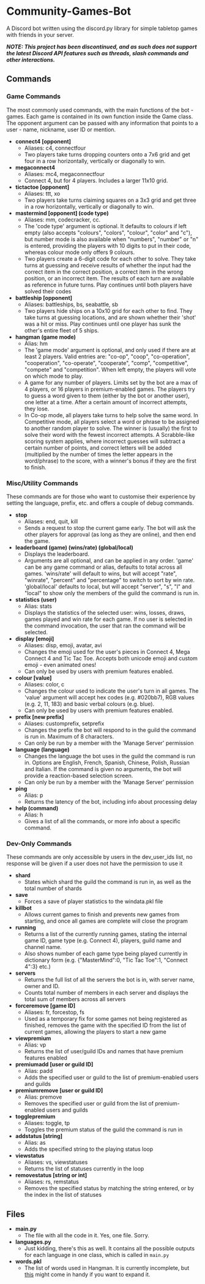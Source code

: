 # Community-Games-Bot
A Discord bot written using the discord.py library for simple tabletop games with friends in your server.

***NOTE: This project has been discontinued, and as such does not support the latest Discord API features such as threads, slash commands and other interactions.***

## Commands
### Game Commands
The most commonly used commands, with the main functions of the bot - games. Each game is contained in its own function inside the Game class.
The opponent argument can be passed with any information that points to a user - name, nickname, user ID or mention.

- **connect4 [opponent]**
  - Aliases: c4, connectfour
  - Two players take turns dropping counters onto a 7x6 grid and get four in a row horizontally, vertically or diagonally to win.
- **megaconnect4**
  - Aliases: mc4, megaconnectfour
  - Connect 4, but for 4 players. Includes a larger 11x10 grid.
- **tictactoe [opponent]**
  - Aliases: ttt, xo
  - Two players take turns claiming squares on a 3x3 grid and get three in a row horizontally, vertically or diagonally to win.
- **mastermind [opponent] (code type)**
  - Aliases: mm, codecracker, cc.
  - The 'code type' argument is optional. It defaults to colours if left empty (also accepts "colours", "colors", "colour", "color" and "c"), but number mode is also available when "numbers", "number" or "n" is entered, providing the players with 10 digits to put in their code, whereas colour mode only offers 9 colours.
  - Two players create a 6-digit code for each other to solve. They take turns at guessing and receive results of whether the input had the correct item in the correct position, a correct item in the wrong position, or an incorrect item. The results of each turn are available as reference in future turns. Play continues until both players have solved their codes
- **battleship [opponent]**
  - Aliases: battleships, bs, seabattle, sb
  - Two players hide ships on a 10x10 grid for each other to find. They take turns at guessing locations, and are shown whether their 'shot' was a hit or miss. Play continues until one player has sunk the other's entire fleet of 5 ships.
- **hangman (game mode)**
  - Alias: hm
  - The 'game mode' argument is optional, and only used if there are at least 2 players. Valid entries are: "co-op", "coop", "co-operation", "cooperation", "co-operate", "cooperate", "comp", "competitive", "compete" and "competition". When left empty, the players will vote on which mode to play.
  - A game for any number of players. Limits set by the bot are a max of 4 players, or 16 players in premium-enabled games. The players try to guess a word given to them (either by the bot or another user), one letter at a time. After a certain amount of incorrect attempts, they lose.
  - In Co-op mode, all players take turns to help solve the same word. In Competitive mode, all players select a word or phrase to be assigned to another random player to solve. The winner is (usually) the first to solve their word with the fewest incorrect attempts. A Scrabble-like scoring system applies, where incorrect guesses will subtract a certain number of points, and correct letters will be added (multiplied by the number of times the letter appears in the word/phrase) to the score, with a winner's bonus if they are the first to finish.

### Misc/Utility Commands
These commands are for those who want to customise their experience by setting the language, prefix, etc. and offers a couple of debug commands.

- **stop**
	- Aliases: end, quit, kill
	- Sends a request to stop the current game early. The bot will ask the other players for approval (as long as they are online), and then end the game.
- **leaderboard (game) (wins/rate) (global/local)**
	- Displays the leaderboard.
	- Arguments are all optional, and can be applied in any order. 'game' can be any game command or alias, defaults to total across all games. 'wins/rate' will default to wins, but will accept "rate", "winrate", "percent" and "percentage" to switch to sort by win rate. 'global/local' defaults to local, but will accept "server", "s", "l" and "local" to show only the members of the guild the command is run in.
- **statistics (user)**
	- Alias: stats
	- Displays the statistics of the selected user: wins, losses, draws, games played and win rate for each game. If no user is selected in the command invocation, the user that ran the command will be selected.
- **display [emoji]**
	- Aliases: disp, emoji, avatar, avi
	- Changes the emoji used for the user's pieces in Connect 4, Mega Connect 4 and Tic Tac Toe. Accepts both unicode emoji and custom emoji - even animated ones!
	- Can only be used by users with premium features enabled.
- **colour [value]**
	- Aliases: color, c
	- Changes the colour used to indicate the user's turn in all games. The 'value' argument will accept hex codes (e.g. #020bb7), RGB values (e.g. 2, 11, 183) and basic verbal colours (e.g. blue).
	- Can only be used by users with premium features enabled.
- **prefix [new prefix]**
	- Aliases: customprefix, setprefix
	- Changes the prefix the bot will respond to in the guild the command is run in. Maximum of 8 characters.
	- Can only be run by a member with the 'Manage Server' permission
- **language (language)**
	- Changes the language the bot uses in the guild the command is run in. Options are English, French, Spanish, Chinese, Polish, Russian and Italian. If the command is given no arguments, the bot will provide a reaction-based selection screen.
	- Can only be run by a member with the 'Manage Server' permission
- **ping**
	- Alias: p
	- Returns the latency of the bot, including info about processing delay
- **help (command)**
	- Alias: h
	- Gives a list of all the commands, or more info about a specific command.

### Dev-Only Commands
These commands are only accessible by users in the dev_user_ids list, no response will be given if a user does not have the permission to use it

- **shard**
  - States which shard the guild the command is run in, as well as the total number of shards
- **save**
  - Forces a save of player statistics to the windata.pkl file
- **killbot**
  - Allows current games to finish and prevents new games from starting, and once all games are complete will close the program
- **running**
  - Returns a list of the currently running games, stating the internal game ID, game type (e.g. Connect 4), players, guild name and channel name.
  - Also shows number of each game type being played currently in dictionary form (e.g. {"MasterMind":0, "Tic Tac Toe":1, "Connect 4":3} etc.)
- **servers**
  - Returns the full list of all the servers the bot is in, with server name, owner and ID.
  - Counts total number of members in each server and displays the total sum of members across all servers
- **forceremove [game ID]**
  - Aliases: fr, forcestop, fs
  - Used as a temporary fix for some games not being registered as finished, removes the game with the specified ID from the list of current games, allowing the players to start a new game
- **viewpremium**
  - Alias: vp
  - Returns the list of user/guild IDs and names that have premium features enabled
- **premiumadd [user or guild ID]**
  - Alias: padd
  - Adds the specified user or guild to the list of premium-enabled users and guilds
- **premiumremove [user or guild ID]**
  - Alias: premove
  - Removes the specified user or guild from the list of premium-enabled users and guilds
- **togglepremium**
  - Aliases: toggle, tp
  - Toggles the premium status of the guild the command is run in
- **addstatus [string]**
  - Alias: as
  - Adds the specified string to the playing status loop
- **viewstatus**
  - Aliases: vs, viewstatuses
  - Returns the list of statuses currently in the loop
- **removestatus [string or int]**
  - Aliases: rs, remstatus
  - Removes the specified status by matching the string entered, or by the index in the list of statuses

## Files
- **main.py**
  - The file with all the code in it. Yes, one file. Sorry.
- **languages.py**
  - Just kidding, there's this as well. It contains all the possible outputs for each language in one class, which is called in `main.py`
- **words.pkl**
  - The list of words used in Hangman. It is currently incomplete, but [this](https://github.com/dwyl/english-words) might come in handy if you want to expand it.
